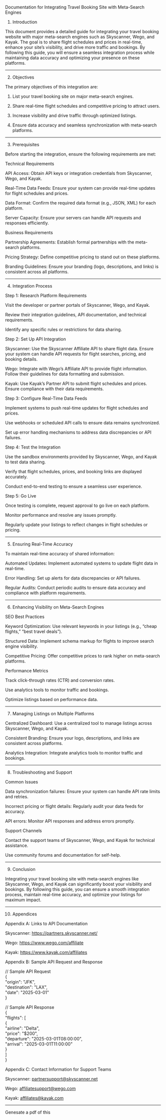 Documentation for Integrating Travel Booking Site with Meta-Search Engines

1. Introduction

This document provides a detailed guide for integrating your travel booking website with major meta-search engines such as Skyscanner, Wego, and Kayak. The goal is to share flight schedules and prices in real-time, enhance your site’s visibility, and drive more traffic and bookings. By following this guide, you will ensure a seamless integration process while maintaining data accuracy and optimizing your presence on these platforms.


---

2. Objectives

The primary objectives of this integration are:

1. List your travel booking site on major meta-search engines.


2. Share real-time flight schedules and competitive pricing to attract users.


3. Increase visibility and drive traffic through optimized listings.


4. Ensure data accuracy and seamless synchronization with meta-search platforms.




---

3. Prerequisites

Before starting the integration, ensure the following requirements are met:

Technical Requirements

API Access: Obtain API keys or integration credentials from Skyscanner, Wego, and Kayak.

Real-Time Data Feeds: Ensure your system can provide real-time updates for flight schedules and prices.

Data Format: Confirm the required data format (e.g., JSON, XML) for each platform.

Server Capacity: Ensure your servers can handle API requests and responses efficiently.


Business Requirements

Partnership Agreements: Establish formal partnerships with the meta-search platforms.

Pricing Strategy: Define competitive pricing to stand out on these platforms.

Branding Guidelines: Ensure your branding (logo, descriptions, and links) is consistent across all platforms.



---

4. Integration Process

Step 1: Research Platform Requirements

Visit the developer or partner portals of Skyscanner, Wego, and Kayak.

Review their integration guidelines, API documentation, and technical requirements.

Identify any specific rules or restrictions for data sharing.


Step 2: Set Up API Integration

Skyscanner: Use the Skyscanner Affiliate API to share flight data. Ensure your system can handle API requests for flight searches, pricing, and booking details.

Wego: Integrate with Wego’s Affiliate API to provide flight information. Follow their guidelines for data formatting and submission.

Kayak: Use Kayak’s Partner API to submit flight schedules and prices. Ensure compliance with their data requirements.


Step 3: Configure Real-Time Data Feeds

Implement systems to push real-time updates for flight schedules and prices.

Use webhooks or scheduled API calls to ensure data remains synchronized.

Set up error handling mechanisms to address data discrepancies or API failures.


Step 4: Test the Integration

Use the sandbox environments provided by Skyscanner, Wego, and Kayak to test data sharing.

Verify that flight schedules, prices, and booking links are displayed accurately.

Conduct end-to-end testing to ensure a seamless user experience.


Step 5: Go Live

Once testing is complete, request approval to go live on each platform.

Monitor performance and resolve any issues promptly.

Regularly update your listings to reflect changes in flight schedules or pricing.



---

5. Ensuring Real-Time Accuracy

To maintain real-time accuracy of shared information:

Automated Updates: Implement automated systems to update flight data in real-time.

Error Handling: Set up alerts for data discrepancies or API failures.

Regular Audits: Conduct periodic audits to ensure data accuracy and compliance with platform requirements.



---

6. Enhancing Visibility on Meta-Search Engines

SEO Best Practices

Keyword Optimization: Use relevant keywords in your listings (e.g., “cheap flights,” “best travel deals”).

Structured Data: Implement schema markup for flights to improve search engine visibility.

Competitive Pricing: Offer competitive prices to rank higher on meta-search platforms.


Performance Metrics

Track click-through rates (CTR) and conversion rates.

Use analytics tools to monitor traffic and bookings.

Optimize listings based on performance data.



---

7. Managing Listings on Multiple Platforms

Centralized Dashboard: Use a centralized tool to manage listings across Skyscanner, Wego, and Kayak.

Consistent Branding: Ensure your logo, descriptions, and links are consistent across platforms.

Analytics Integration: Integrate analytics tools to monitor traffic and bookings.



---

8. Troubleshooting and Support

Common Issues

Data synchronization failures: Ensure your system can handle API rate limits and retries.

Incorrect pricing or flight details: Regularly audit your data feeds for accuracy.

API errors: Monitor API responses and address errors promptly.


Support Channels

Contact the support teams of Skyscanner, Wego, and Kayak for technical assistance.

Use community forums and documentation for self-help.



---

9. Conclusion

Integrating your travel booking site with meta-search engines like Skyscanner, Wego, and Kayak can significantly boost your visibility and bookings. By following this guide, you can ensure a smooth integration process, maintain real-time accuracy, and optimize your listings for maximum impact.


---

10. Appendices

Appendix A: Links to API Documentation

Skyscanner: https://partners.skyscanner.net/

Wego: https://www.wego.com/affiliate

Kayak: https://www.kayak.com/affiliates


Appendix B: Sample API Request and Response

// Sample API Request  
{  
  "origin": "JFK",  
  "destination": "LAX",  
  "date": "2025-03-01"  
}  
  
// Sample API Response  
{  
  "flights": [  
    {  
      "airline": "Delta",  
      "price": "$200",  
      "departure": "2025-03-01T08:00:00",  
      "arrival": "2025-03-01T11:00:00"  
    }  
  ]  
}

Appendix C: Contact Information for Support Teams

Skyscanner: partnersupport@skyscanner.net

Wego: affiliatesupport@wego.com

Kayak: affiliates@kayak.com



---

Genesate a pdf of this

